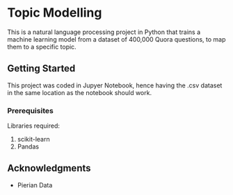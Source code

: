 # Topic Modelling

This is a natural language processing project in Python that trains a machine learning model from a dataset of 400,000 Quora questions, to map them to a specific topic.

## Getting Started
This project was coded in Jupyer Notebook, hence having the .csv dataset in the same location as the notebook should work.

### Prerequisites
Libraries required:
1. scikit-learn
2. Pandas

## Acknowledgments
* Pierian Data

